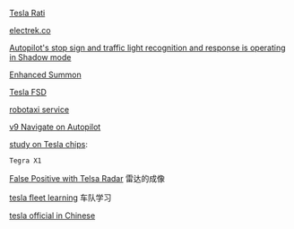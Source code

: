 

[Tesla Rati](https://www.teslarati.com/)

[electrek.co](https://electrek.co/)

[Autopilot's stop sign and traffic light recognition and response is operating in Shadow mode](https://www.teslarati.com/tesla-autopilot-fsd-traffic-light-stop-sign-recognition-and-response-shadow-mode/)

[Enhanced Summon](https://www.teslarati.com/tesla-full-self-driving-suite-price-increase-enhanced-summon-elon-musk/)

[Tesla FSD]()

[robotaxi service](https://www.teslarati.com/tesla-robotaxi-service-vs-uber-vs-lyft-autonomous-taxi-race/)

[v9 Navigate on Autopilot]()


[study on Tesla chips](): 

	Tegra X1


 [False Positive with Telsa Radar]()
雷达的成像


 [tesla fleet learning]()  车队学习


 [tesla official in Chinese](https://www.tesla.cn/blog/)




 
